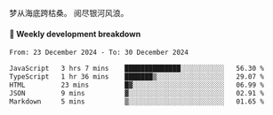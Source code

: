 梦从海底跨枯桑。
阅尽银河风浪。


#### 📝 Weekly development breakdown

<!--START_SECTION:waka-->

```txt
From: 23 December 2024 - To: 30 December 2024

JavaScript   3 hrs 7 mins    ██████████████░░░░░░░░░░░   56.30 %
TypeScript   1 hr 36 mins    ███████▒░░░░░░░░░░░░░░░░░   29.07 %
HTML         23 mins         █▓░░░░░░░░░░░░░░░░░░░░░░░   06.99 %
JSON         9 mins          ▓░░░░░░░░░░░░░░░░░░░░░░░░   02.91 %
Markdown     5 mins          ▒░░░░░░░░░░░░░░░░░░░░░░░░   01.65 %
```

<!--END_SECTION:waka-->



